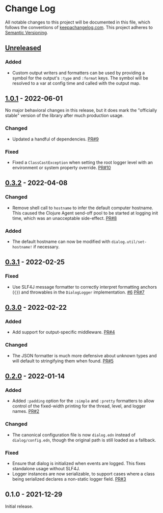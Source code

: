 Change Log
==========

All notable changes to this project will be documented in this file, which
follows the conventions of [keepachangelog.com](http://keepachangelog.com/).
This project adheres to [Semantic Versioning](http://semver.org/).


## [Unreleased]

### Added
- Custom output writers and formatters can be used by providing a symbol for
  the output's `:type` and `:format` keys. The symbol will be resolved to a var
  at config time and called with the output map.


## [1.0.1] - 2022-06-01

No major behavioral changes in this release, but it does mark the "officially
stable" version of the library after much production usage.

### Changed
- Updated a handful of dependencies.
  [PR#9](https://github.com/amperity/dialog/pull/9)

### Fixed
- Fixed a `ClassCastException` when setting the root logger level with an
  environment or system property override.
  [PR#10](https://github.com/amperity/dialog/pull/10)


## [0.3.2] - 2022-04-08

### Changed
- Remove shell call to `hostname` to infer the default computer hostname. This
  caused the Clojure Agent send-off pool to be started at logging init time,
  which was an unacceptable side-effect.
  [PR#8](https://github.com/amperity/dialog/pull/8)

### Added
- The default hostname can now be modified with `dialog.util/set-hostname!` if
  necessary.


## [0.3.1] - 2022-02-25

### Fixed
- Use SLF4J message formatter to correctly interpret formatting anchors (`{}`)
  and throwables in the `DialogLogger` implementation.
  [#6](https://github.com/amperity/dialog/issues/6)
  [PR#7](https://github.com/amperity/dialog/pull/7)


## [0.3.0] - 2022-02-22

### Added
- Add support for output-specific middleware.
  [PR#4](https://github.com/amperity/dialog/pull/4)

### Changed
- The JSON formatter is much more defensive about unknown types and will
  default to stringifying them when found.
  [PR#5](https://github.com/amperity/dialog/pull/5)


## [0.2.0] - 2022-01-14

### Added
- Added `:padding` option for the `:simple` and `:pretty` formatters to allow
  control of the fixed-width printing for the thread, level, and logger names.
  [PR#2](https://github.com/amperity/dialog/pull/2)

### Changed
- The canonical configuration file is now `dialog.edn` instead of
  `dialog/config.edn`, though the original path is still loaded as a fallback.

### Fixed
- Ensure that dialog is initialized when events are logged. This fixes
  standalone usage without SLF4J.
- Logger instances are now serializable, to support cases where a class being
  serialized declares a non-static logger field.
  [PR#3](https://github.com/amperity/dialog/pull/3)


## 0.1.0 - 2021-12-29

Initial release.


[Unreleased]: https://github.com/amperity/dialog/compare/1.0.1...HEAD
[1.0.1]: https://github.com/amperity/dialog/compare/0.3.2...1.0.1
[0.3.2]: https://github.com/amperity/dialog/compare/0.3.1...0.3.2
[0.3.1]: https://github.com/amperity/dialog/compare/0.3.0...0.3.1
[0.3.0]: https://github.com/amperity/dialog/compare/0.2.0...0.3.0
[0.2.0]: https://github.com/amperity/dialog/compare/0.1.0...0.2.0
